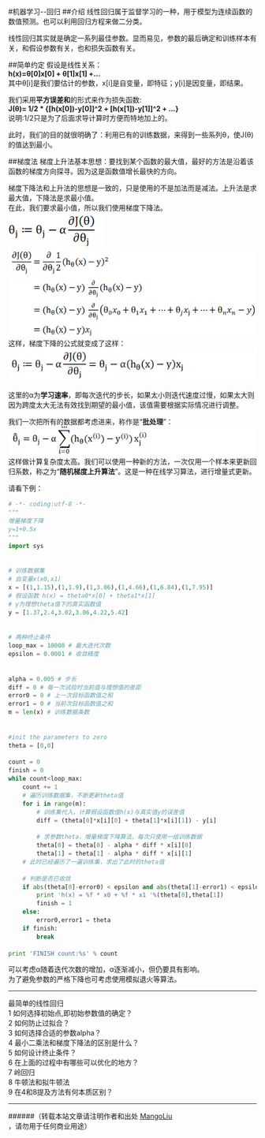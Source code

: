 ﻿#机器学习--回归
##介绍
线性回归属于监督学习的一种，用于模型为连续函数的数值预测。也可以利用回归方程来做二分类。<br>

线性回归其实就是确定一系列最佳参数。显而易见，参数的最后确定和训练样本有关，和假设参数有关，也和损失函数有关。<br>

##简单约定
假设是线性关系：<br>
**h(x)=θ[0]x[0] + θ[1]x[1] +...**<br>
其中θ[i]是我们要估计的参数，x[i]是自变量，即特征；y[i]是因变量，即结果。<br>

我们采用**平方误差和**的形式来作为损失函数:<br>
**J(θ)= 1/2 * {[h(x[0])-y[0]]^2 + [h(x[1])-y[1]]^2 + ...}**<br>
说明:1/2只是为了后面求导计算时方便而特地加上的。<br>

此时，我们的目的就很明确了：利用已有的训练数据，来得到一些系列θ，使J(θ)的值达到最小。<br>

##梯度法
梯度上升法基本思想：要找到某个函数的最大值，最好的方法是沿着该函数的梯度方向探寻。因为这是函数值增长最快的方向。<br>

梯度下降法和上升法的思想是一致的，只是使用的不是加法而是减法。上升法是求最大值，下降法是求最小值。<br>
在此，我们要求最小值，所以我们使用梯度下降法。<br>
![公式1](/images/jiqixuexi/ML_LR_1.png)<br>
![公式2](/images/jiqixuexi/ML_LR_2.png)<br>
这样，梯度下降的公式就变成了这样：<br>
![公式3](/images/jiqixuexi/ML_LR_3.png)<br>

这里的α为**学习速率**，即每次迭代的步长，如果太小则迭代速度过慢，如果太大则因为跨度太大无法有效找到期望的最小值，该值需要根据实际情况进行调整。<br>

我们一次把所有的数据都考虑进来，称作是“**批处理**”：<br>
![公式4](/images/jiqixuexi/ML_LR_4.png)<br>
这样做计算复杂度太高。我们可以使用一种新的方法，一次仅用一个样本来更新回归系数，称之为“**随机梯度上升算法**”。这是一种在线学习算法，进行增量式更新。<br>

请看下例：<br>
```python
# -*- coding:utf-8 -*-  
""" 
增量梯度下降 
y=1+0.5x 
"""  
import sys  
  
  
# 训练数据集  
# 自变量x(x0,x1)  
x = [(1,1.15),(1,1.9),(1,3.06),(1,4.66),(1,6.84),(1,7.95)]  
# 假设函数 h(x) = theta0*x[0] + theta1*x[1]  
# y为理想theta值下的真实函数值  
y = [1.37,2.4,3.02,3.06,4.22,5.42]  
  
  
# 两种终止条件  
loop_max = 10000 # 最大迭代次数  
epsilon = 0.0001 # 收敛精度  
  
  
alpha = 0.005 # 步长  
diff = 0 # 每一次试验时当前值与理想值的差距  
error0 = 0 # 上一次目标函数值之和  
error1 = 0 # 当前次目标函数值之和  
m = len(x) # 训练数据条数  
  
  
#init the parameters to zero  
theta = [0,0]  
  
count = 0  
finish = 0  
while count<loop_max:  
    count += 1  
    # 遍历训练数据集，不断更新theta值  
    for i in range(m):  
        # 训练集代入，计算假设函数值h(x)与真实值y的误差值  
        diff = (theta[0]*x[i][0] + theta[1]*x[i][1]) - y[i]  
      
        # 求参数theta，增量梯度下降算法，每次只使用一组训练数据  
        theta[0] = theta[0] - alpha * diff * x[i][0]  
        theta[1] = theta[1] - alpha * diff * x[i][1]  
    # 此时已经遍历了一遍训练集，求出了此时的theta值  
    
    # 判断是否已收敛  
    if abs(theta[0]-error0) < epsilon and abs(theta[1]-error1) < epsilon:  
        print 'h(x) = %f * x0 + %f * x1 '%(theta[0],theta[1]) 
        finish = 1  
    else:  
        error0,error1 = theta  
    if finish:  
        break  
  
print 'FINISH count:%s' % count

```




可以考虑α随着迭代次数的增加，α逐渐减小，但仍要具有影响。<br>
为了避免参数的严格下降也可考虑使用模拟退火等算法。<br>




--------------------------------
最简单的线性回归<br>
1 如何选择初始点,即初始参数值的确定？<br>
2 如何防止过拟合？<br>
3 如何选择合适的参数alpha？<br>
4 最小二乘法和梯度下降法的区别是什么？<br>
5 如何设计终止条件？<br>
6 在上面的过程中有哪些可以优化的地方？<br>
7 岭回归<br>
8 牛顿法和拟牛顿法<br>
9 在4和8提及方法有何本质区别？<br>


--------------------------------
######（转载本站文章请注明作者和出处 <a href="https://github.com/MangoLiu">MangoLiu</a> ，请勿用于任何商业用途）

